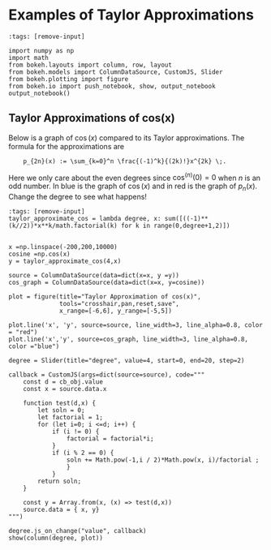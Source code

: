 # Examples of Taylor Approximations

```{code-cell} ipython3
:tags: [remove-input]

import numpy as np
import math 
from bokeh.layouts import column, row, layout
from bokeh.models import ColumnDataSource, CustomJS, Slider
from bokeh.plotting import figure
from bokeh.io import push_notebook, show, output_notebook
output_notebook()
```

## Taylor Approximations of cos(x)

Below is a graph of $\cos(x)$ compared to its Taylor approximations. The formula for the approximations are 
```{math}
    p_{2n}(x) := \sum_{k=0}^n \frac{(-1)^k}{(2k)!}x^{2k} \;.
```
Here we only care about the even degrees since $\cos^{(n)}(0) = 0$ when $n$ is an odd number. In blue is the graph of $\cos(x)$ and in red is the graph of $p_n(x)$. Change the degree to see what happens! 

```{code-cell} ipython3
:tags: [remove-input]
taylor_approximate_cos = lambda degree, x: sum([((-1)**(k//2))*x**k/math.factorial(k) for k in range(0,degree+1,2)])


x =np.linspace(-200,200,10000)
cosine =np.cos(x)
y = taylor_approximate_cos(4,x)

source = ColumnDataSource(data=dict(x=x, y =y))
cos_graph = ColumnDataSource(data=dict(x=x, y=cosine))

plot = figure(title="Taylor Approximation of cos(x)", 
              tools="crosshair,pan,reset,save",
              x_range=[-6,6], y_range=[-5,5])

plot.line('x', 'y', source=source, line_width=3, line_alpha=0.8, color = "red")
plot.line('x','y', source=cos_graph, line_width=3, line_alpha=0.8, color ="blue")

degree = Slider(title="degree", value=4, start=0, end=20, step=2)

callback = CustomJS(args=dict(source=source), code=""" 
    const d = cb_obj.value
    const x = source.data.x

    function test(d,x) {
        let soln = 0;
        let factorial = 1;
        for (let i=0; i <=d; i++) {
            if (i != 0) {
                factorial = factorial*i;
            }
            if (i % 2 == 0) { 
                soln += Math.pow(-1,i / 2)*Math.pow(x, i)/factorial ;
                }
            }
        return soln;
    }

    const y = Array.from(x, (x) => test(d,x))
    source.data = { x, y}
""")

degree.js_on_change("value", callback)
show(column(degree, plot))
```